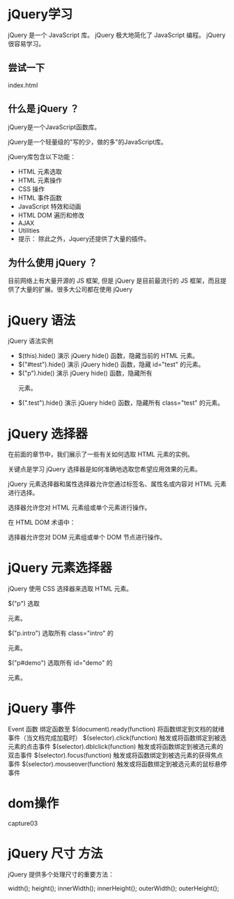 # jQuery学习
jQuery 是一个 JavaScript 库。
jQuery 极大地简化了 JavaScript 编程。
jQuery 很容易学习。

## 尝试一下
index.html

## 什么是 jQuery ？
jQuery是一个JavaScript函数库。

jQuery是一个轻量级的"写的少，做的多"的JavaScript库。

jQuery库包含以下功能：

- HTML 元素选取
- HTML 元素操作
- CSS 操作
- HTML 事件函数
- JavaScript 特效和动画
- HTML DOM 遍历和修改
- AJAX
- Utilities
- 提示： 除此之外，Jquery还提供了大量的插件。

## 为什么使用 jQuery ？
目前网络上有大量开源的 JS 框架, 但是 jQuery 是目前最流行的 JS 框架，而且提供了大量的扩展。很多大公司都在使用 jQuery

# jQuery 语法
jQuery 语法实例
- $(this).hide()
演示 jQuery hide() 函数，隐藏当前的 HTML 元素。
- $("#test").hide()
演示 jQuery hide() 函数，隐藏 id="test" 的元素。
- $("p").hide()
演示 jQuery hide() 函数，隐藏所有 <p> 元素。
- $(".test").hide()
演示 jQuery hide() 函数，隐藏所有 class="test" 的元素。

# jQuery 选择器
在前面的章节中，我们展示了一些有关如何选取 HTML 元素的实例。

关键点是学习 jQuery 选择器是如何准确地选取您希望应用效果的元素。

jQuery 元素选择器和属性选择器允许您通过标签名、属性名或内容对 HTML 元素进行选择。

选择器允许您对 HTML 元素组或单个元素进行操作。

在 HTML DOM 术语中：

选择器允许您对 DOM 元素组或单个 DOM 节点进行操作。

# jQuery 元素选择器
jQuery 使用 CSS 选择器来选取 HTML 元素。

$("p") 选取 <p> 元素。

$("p.intro") 选取所有 class="intro" 的 <p> 元素。

$("p#demo") 选取所有 id="demo" 的 <p> 元素。

# jQuery 事件
Event 函数	                    绑定函数至
$(document).ready(function)	    将函数绑定到文档的就绪事件（当文档完成加载时）
$(selector).click(function)	    触发或将函数绑定到被选元素的点击事件
$(selector).dblclick(function)	触发或将函数绑定到被选元素的双击事件
$(selector).focus(function)	    触发或将函数绑定到被选元素的获得焦点事件
$(selector).mouseover(function)	触发或将函数绑定到被选元素的鼠标悬停事件

# dom操作
capture03

# jQuery 尺寸 方法
jQuery 提供多个处理尺寸的重要方法：

width();
height();
innerWidth();
innerHeight();
outerWidth();
outerHeight();